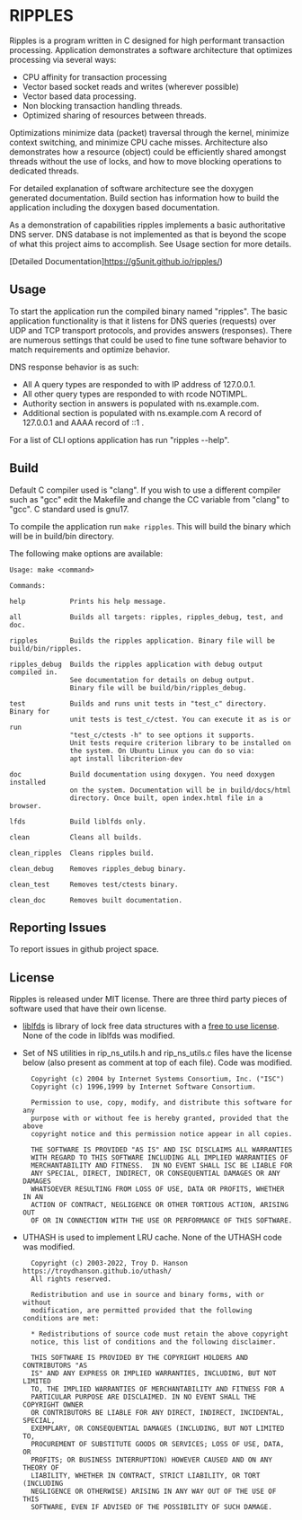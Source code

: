 # RIPPLES

Ripples is a program written in C designed for high performant transaction
processing. Application demonstrates a software architecture that optimizes
processing via several ways:

* CPU affinity for transaction processing
* Vector based socket reads and writes (wherever possible)
* Vector based data processing.
* Non blocking transaction handling threads.
* Optimized sharing of resources between threads.

Optimizations minimize data (packet) traversal through the kernel, minimize
context switching, and minimize CPU cache misses.
Architecture also demonstrates how a resource (object) could be efficiently
shared amongst threads without the use of locks, and how to move blocking
operations to dedicated threads.

For detailed explanation of software architecture see the doxygen generated
documentation. Build section has information how to build the application
including the doxygen based documentation.

As a demonstration of capabilities ripples implements a basic authoritative DNS
server. DNS database is not implemented as that is beyond the scope of what
this project aims to accomplish. See Usage section for more details.

[Detailed Documentation]https://g5unit.github.io/ripples/)

## Usage

To start the application run the compiled binary named "ripples". The basic
application functionality is that it listens for DNS queries (requests) over
UDP and TCP transport protocols, and provides answers (responses). There are
numerous settings that could be used to fine tune software behavior to match
requirements and optimize behavior.

DNS response behavior is as such:

* All A query types are responded to with IP address of 127.0.0.1.
* All other query types are responded to with rcode NOTIMPL.
* Authority section in answers is populated with ns.example.com.
* Additional section is populated with ns.example.com A record of 127.0.0.1 and
AAAA record of ::1 .

For a list of CLI options application has run "ripples --help".

## Build

Default C compiler used is "clang". If you wish to use a different compiler such
as "gcc" edit the Makefile and change the CC variable from "clang" to "gcc".
C standard used is gnu17.

To compile the application run ```make ripples```. This will build the binary
which will be in build/bin directory.

The following make options are available:

    Usage: make <command>

    Commands:

    help           Prints his help message.

    all            Builds all targets: ripples, ripples_debug, test, and doc.

    ripples        Builds the ripples application. Binary file will be build/bin/ripples.

    ripples_debug  Builds the ripples application with debug output compiled in.
                   See documentation for details on debug output.
                   Binary file will be build/bin/ripples_debug.

    test           Builds and runs unit tests in "test_c" directory. Binary for
                   unit tests is test_c/ctest. You can execute it as is or run
                   "test_c/ctests -h" to see options it supports.
                   Unit tests require criterion library to be installed on
                   the system. On Ubuntu Linux you can do so via:
                   apt install libcriterion-dev

    doc            Build documentation using doxygen. You need doxygen installed
                   on the system. Documentation will be in build/docs/html
                   directory. Once built, open index.html file in a browser.

    lfds           Build liblfds only.

    clean          Cleans all builds.

    clean_ripples  Cleans ripples build.

    clean_debug    Removes ripples_debug binary.

    clean_test     Removes test/ctests binary.

    clean_doc      Removes built documentation.

## Reporting Issues

To report issues in github project space.

## License

Ripples is released under MIT license. There are three third party pieces of
software used that have their own license.

* [liblfds](https://www.liblfds.org) is library of lock free data structures with a
[free to use license](https://www.liblfds.org/mediawiki/index.php?title=r7.1.1:Introduction#License).
None of the code in liblfds was modified.

* Set of NS utilities in rip_ns_utils.h and rip_ns_utils.c files have the
license below (also present as comment at top of each file). Code was modified.

        Copyright (c) 2004 by Internet Systems Consortium, Inc. ("ISC")
        Copyright (c) 1996,1999 by Internet Software Consortium.
    
        Permission to use, copy, modify, and distribute this software for any
        purpose with or without fee is hereby granted, provided that the above
        copyright notice and this permission notice appear in all copies.
    
        THE SOFTWARE IS PROVIDED "AS IS" AND ISC DISCLAIMS ALL WARRANTIES
        WITH REGARD TO THIS SOFTWARE INCLUDING ALL IMPLIED WARRANTIES OF
        MERCHANTABILITY AND FITNESS.  IN NO EVENT SHALL ISC BE LIABLE FOR
        ANY SPECIAL, DIRECT, INDIRECT, OR CONSEQUENTIAL DAMAGES OR ANY DAMAGES
        WHATSOEVER RESULTING FROM LOSS OF USE, DATA OR PROFITS, WHETHER IN AN
        ACTION OF CONTRACT, NEGLIGENCE OR OTHER TORTIOUS ACTION, ARISING OUT
        OF OR IN CONNECTION WITH THE USE OR PERFORMANCE OF THIS SOFTWARE.

* UTHASH is used to implement LRU cache. None of the UTHASH code was modified.

        Copyright (c) 2003-2022, Troy D. Hanson  https://troydhanson.github.io/uthash/
        All rights reserved.

        Redistribution and use in source and binary forms, with or without
        modification, are permitted provided that the following conditions are met:

        * Redistributions of source code must retain the above copyright
        notice, this list of conditions and the following disclaimer.

        THIS SOFTWARE IS PROVIDED BY THE COPYRIGHT HOLDERS AND CONTRIBUTORS "AS
        IS" AND ANY EXPRESS OR IMPLIED WARRANTIES, INCLUDING, BUT NOT LIMITED
        TO, THE IMPLIED WARRANTIES OF MERCHANTABILITY AND FITNESS FOR A
        PARTICULAR PURPOSE ARE DISCLAIMED. IN NO EVENT SHALL THE COPYRIGHT OWNER
        OR CONTRIBUTORS BE LIABLE FOR ANY DIRECT, INDIRECT, INCIDENTAL, SPECIAL,
        EXEMPLARY, OR CONSEQUENTIAL DAMAGES (INCLUDING, BUT NOT LIMITED TO,
        PROCUREMENT OF SUBSTITUTE GOODS OR SERVICES; LOSS OF USE, DATA, OR
        PROFITS; OR BUSINESS INTERRUPTION) HOWEVER CAUSED AND ON ANY THEORY OF
        LIABILITY, WHETHER IN CONTRACT, STRICT LIABILITY, OR TORT (INCLUDING
        NEGLIGENCE OR OTHERWISE) ARISING IN ANY WAY OUT OF THE USE OF THIS
        SOFTWARE, EVEN IF ADVISED OF THE POSSIBILITY OF SUCH DAMAGE.
